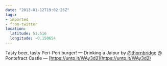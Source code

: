 ```yaml
---
date: "2013-01-12T19:02:26Z"
tags:
- imported
- from-twitter
location:
  latitude: 51.516
  longitude: -0.150654
---
```

Tasty beer, tasty Peri-Peri burger! — Drinking a Jaipur by [@thornbridge](/twitter/#/thornbridge) @ Pontefract Castle  — [https://untp.it/WAy3d2](https://untp.it/WAy3d2)
